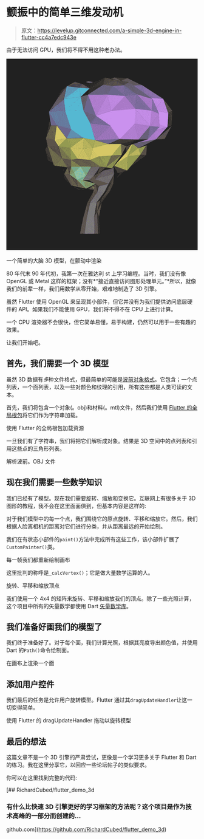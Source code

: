 # 颤振中的简单三维发动机

> 原文：<https://levelup.gitconnected.com/a-simple-3d-engine-in-flutter-cc4a7edc943e>

由于无法访问 GPU，我们将不得不用这种老办法。

![](img/04139eb289430777aa6defbff0c369aa.png)

一个简单的大脑 3D 模型，在颤动中渲染

80 年代末 90 年代初，我第一次在雅达利 st 上学习编程。当时，我们没有像 OpenGL 或 Metal 这样的框架；没有*“接近直接访问图形处理单元。”*所以，就像我们的前辈一样，我们用数学从零开始，艰难地制造了 3D 引擎。

虽然 Flutter 使用 OpenGL 来呈现其小部件，但它并没有为我们提供访问底层硬件的 API。如果我们不能使用 GPU，我们将不得不在 CPU 上进行计算。

一个 CPU 渲染器不会很快，但它简单易懂，易于构建，仍然可以用于一些有趣的效果。

让我们开始吧。

## 首先，我们需要一个 3D 模型

虽然 3D 数据有*多*种文件格式，但最简单的可能是[波前对象格式](https://en.wikipedia.org/wiki/Wavefront_.obj_file)。它包含；一个点列表，一个面列表，以及一些对颜色和纹理的引用，所有这些都是人类可读的文本。

首先，我们将包含一个对象(。obj)和材料(。mtl)文件，然后我们使用 [Flutter 的全局根包](https://flutter.dev/docs/development/ui/assets-and-images#loading-text-assets)将它们作为字符串加载。

使用 Flutter 的全局根包加载资源

一旦我们有了字符串，我们将把它们解析成对象。结果是 3D 空间中的点列表和引用这些点的三角形列表。

解析波前。OBJ 文件

## 现在我们需要一些数学知识

我们已经有了模型。现在我们需要旋转、缩放和变换它。互联网上有很多关于 3D 图形的教程，我不会在这里面面俱到，但基本内容是这样的:

对于我们模型中的每一个点，我们围绕它的原点旋转、平移和缩放它。然后，我们根据人脸离相机的距离对它们进行分类，并从距离最远的开始绘制。

我们在有状态小部件的`paint()`方法中完成所有这些工作，该小部件扩展了`CustomPainter()`类。

每一帧我们都重新绘制画布

这里批判的称呼是`_calcVertex()`；它是做大量数学运算的人。

旋转、平移和缩放顶点

我们使用一个 4x4 的矩阵来旋转、平移和缩放我们的顶点。除了一些光照计算，这个项目中所有的矢量数学都使用 Dart [矢量数学库](https://pub.dev/packages/vector_math)。

## 我们准备好画我们的模型了

我们终于准备好了。对于每个面，我们计算光照，根据其亮度导出颜色值，并使用 Dart 的`Path()`命令绘制面。

在画布上渲染一个面

## 添加用户控件

我们最后的任务是允许用户旋转模型。Flutter 通过其`dragUpdateHandler`让这一切变得简单。

使用 Flutter 的 dragUpdateHandler 拖动以旋转模型

## 最后的想法

这篇文章不是一个 3D 引擎的严肃尝试，更像是一个学习更多关于 Flutter 和 Dart 的练习。我在这里分享它，以回应一些论坛帖子的类似要求。

你可以在这里找到完整的代码:

[](https://github.com/RichardCubed/flutter_demo_3d) [## RichardCubed/flutter_demo_3d

### 有什么比快速 3D 引擎更好的学习框架的方法呢？这个项目是作为技术高峰的一部分而创建的…

github.com](https://github.com/RichardCubed/flutter_demo_3d)
